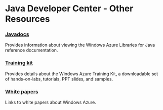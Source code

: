 <properties linkid="devnav-java-other-resources" urlDisplayName="Other Resources" pageTitle="Windows Azure Java resources" metaKeywords="Azure java" description="Find topics about using Java with Windows Azure." metaCanonical="http://www.windowsazure.com/en-us/develop/net/best-practices/" services="" documentationCenter="" title="Java Developer Center - Other Resources" authors=""  solutions="" writer="" manager="" editor=""  />




# Java Developer Center - Other Resources
### [Javadocs]

Provides information about viewing the Windows Azure Libraries for Java reference documentation.

### [Training kit][]
Provides details about the Windows Azure Training Kit, a downloadable set of hands-on-labs, tutorials, PPT slides, and samples.

### [White papers][]
Links to white papers about Windows Azure.

[Javadocs]: ../otherresources/java-reference.md
[Training kit]: ../otherresources/training-kit.md
[White papers]: ../otherresources/white-papers.md